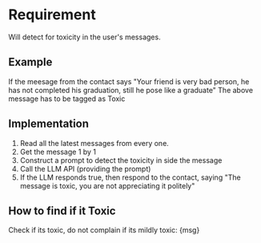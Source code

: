 # Requirement
Will detect for toxicity in the user's messages. 

## Example
If the meesage from the contact says "Your friend is very bad person, he has not completed his graduation, still he pose like a graduate"
The above message has to be tagged as Toxic

## Implementation
1. Read all the latest messages from every one.
2. Get the message 1 by 1
3. Construct a prompt  to detect the toxicity in side the message
4. Call the LLM API (providing the prompt)
5. If the LLM responds true, then respond to the contact, saying "The message is toxic, you are not appreciating it politely"

## How to find if it Toxic
Check if its toxic, do not complain if its mildly toxic: {msg}